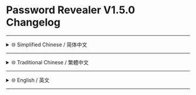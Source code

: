 <!--
# 建议在 [GitHub](https://github.com/MiPoNianYou/UserScripts/blob/main/Changelogs/Password-Revealer-Changelog.md) 查看完整日志 以获得最佳呈现效果 <br/> 建議在 [GitHub](https://github.com/MiPoNianYou/UserScripts/blob/main/Changelogs/Password-Revealer-Changelog.md) 查看完整日誌 以獲得最佳呈現效果 <br/> For The Most Accurate & Clear Presentation We Recommend Viewing The Full Changelog On [GitHub](https://github.com/MiPoNianYou/UserScripts/blob/main/Changelogs/Password-Revealer-Changelog.md)
-->

# Password Revealer V1.5.0 Changelog

---

<details>
<summary>🌐 Simplified Chinese / 简体中文</summary>

## ✨ 视觉交互焕新

- **🔔 通知体验精进**
    - **全新视觉呈现** - 模式切换的通知窗口从传统的右上角卡片设计 优雅变身为屏幕**底部中央的灵动气泡** 新的设计包含一个灵动的呼吸圆点及清晰的模式状态文本 带来更沉浸 干扰更少的视觉反馈
    - **底层动效滑入** - 通知窗口采用全新的动画效果 从屏幕底部**平滑向上滑入** 并在短暂显示后优雅滑出 操作感知更加自然流畅
    - **呼吸光晕点缀** - 为状态指示的呼吸圆点增添了**柔和的光晕效果** 当模式成功切换时 绿色的呼吸点将散发出淡淡的辉光 视觉反馈更显精致与生动

## 🛠️ 功能调整优化

- **🧭 状态管理进阶**
    - **默认模式调整** - 脚本初始加载时的默认显示模式调整为**聚焦即显** 以适应更多用户场景的即时需求

- **✍️ 输入处理精炼**
    - **动态侦测增强** - 优化了对页面中新增密码输入框的侦测与处理逻辑 确保在动态加载内容的页面上 脚本功能依然**响应迅速且覆盖全面**
    - **模式鲁棒提升** - 改进了对已处理输入框在模式切换后的状态更新逻辑 确保状态更新的**一致性与可靠性**

</details>

---

<details>
<summary>🌐 Traditional Chinese / 繁體中文</summary>

## ✨ 視覺互動煥新

- **🔔 通知體驗精進**
    - **全新視覺呈現** - 模式切換的通知視窗從傳統的右上角卡片設計 優雅變身為螢幕**底部中央的靈動氣泡** 新的設計包含一個靈動的呼吸圓點及清晰的模式狀態文字 帶來更沉浸 干擾更少的視覺回饋
    - **底層動效滑入** - 通知視窗採用全新的動畫效果 從螢幕底部**平滑向上滑入** 並在短暫顯示後優雅滑出 操作感知更加自然流暢
    - **呼吸光暈點綴** - 為狀態指示的呼吸圓點增添了**柔和的光暈效果** 當模式成功切換時 綠色的呼吸點將散發出淡淡的輝光 視覺回饋更顯精緻與生動

## 🛠️ 功能調整優化

- **🧭 狀態管理進階**
    - **預設模式調整** - 腳本初始載入時的預設顯示模式調整為**聚焦即顯** 以適應更多使用者場景的即時需求

- **✍️ 輸入處理精煉**
    - **動態偵測增強** - 優化了對頁面中新增密碼輸入框的偵測與處理邏輯 確保在動態載入內容的頁面上 腳本功能依然**響應迅速且涵蓋全面**
    - **模式穩固提升** - 改進了對已處理輸入框在模式切換後的狀態更新邏輯 確保狀態更新的**一致性與可靠性**

</details>

---

<details>
<summary>🌐 English / 英文</summary>

## ✨ Visuals & Interactions Revamp

- **🔔 Refined Notification Experience**
    - **New Visual Design** - The notification window for mode switching has been elegantly redesigned from the traditional top-right card to a **dynamic bubble at the bottom center** of the screen. This new design features an animated **breathing dot** and clear mode status text, delivering a more immersive and less intrusive visual feedback.
    - **Seamless Slide-In Animation** - The notification window now employs a new animation, **smoothly sliding up from the bottom** of the screen and gracefully sliding out after a brief display, making the interaction feel more natural and fluid.
    - **Subtle Glow Accent** - A **soft glow effect** has been added to the status-indicating breathing dot. When a mode is successfully switched, the green breathing dot emits a subtle glow, rendering the visual feedback more refined and vivid.

## 🛠️ Feature Enhancements & Optimizations

- **🧭 Advanced State Management**
    - **Default Mode Adjustment** - The default display mode upon initial script load has been changed to **'Reveal On Focus'** to better suit immediate needs across a wider range of user scenarios.

- **✍️ Refined Input Handling**
    - **Enhanced Dynamic Detection** - Optimized the detection and handling logic for password input fields added to the page dynamically, ensuring the script's functionality remains **responsive and comprehensive** on pages with dynamically loaded content.
    - **Improved Mode Robustness** - Enhanced the state update logic for previously processed input fields following a mode switch, ensuring the **consistency and reliability** of state updates.

</details>

---
